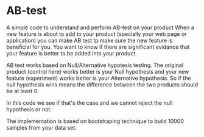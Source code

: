# AB-test
A simple code to understand and perform AB-test on your product
When a new feature is about to add to your product (specially your web page or application) you can make AB test tp make sure the new feature is beneficial for you.
You want to know if there are significant evidance that your feature is better to be added into your product.

AB test works based on Null/Alternative hypotesis testing. 
The original product (control here) works better is your Null hypothesis and your new feature (experiment) works better is your Alternative hypothesis.
So if the null hypothesis wins means the difference between the two products should be at least 0.

In this code we see if that's the case and we cannot reject the null hypothesis or not.

The implementation is based on bootstraping technique to build 10000 samples from your data set.
